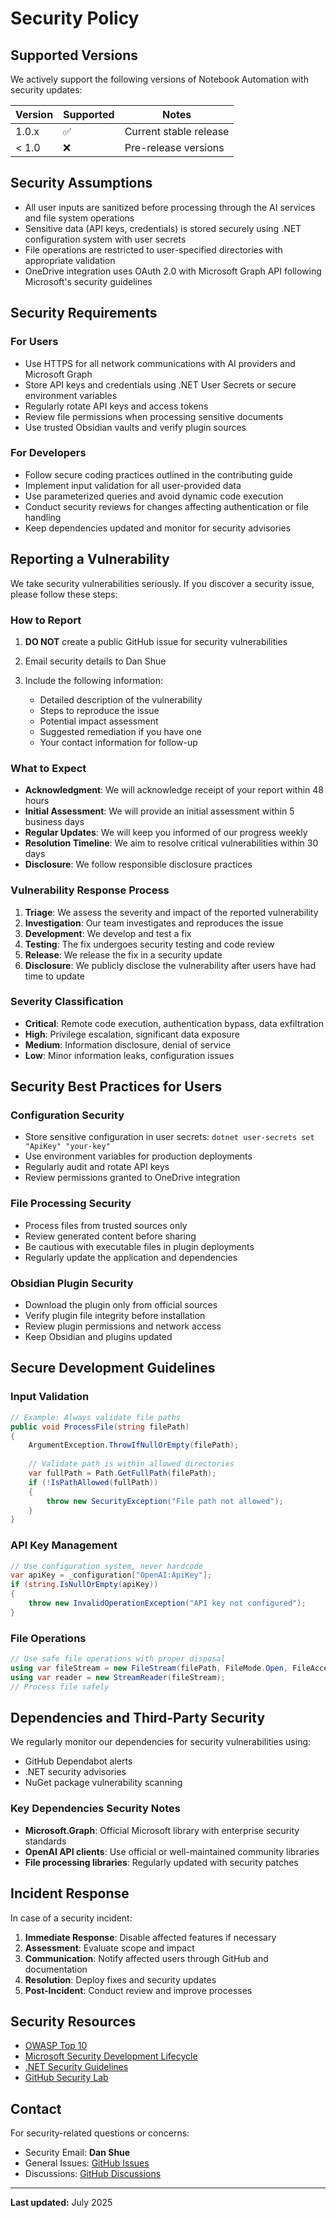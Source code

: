 # Security Policy

## Supported Versions

We actively support the following versions of Notebook Automation with security updates:

| Version | Supported          | Notes                    |
| ------- | ------------------ | ------------------------ |
| 1.0.x   | :white_check_mark: | Current stable release   |
| < 1.0   | :x:                | Pre-release versions     |

## Security Assumptions

- All user inputs are sanitized before processing through the AI services and file system operations
- Sensitive data (API keys, credentials) is stored securely using .NET configuration system with user secrets
- File operations are restricted to user-specified directories with appropriate validation
- OneDrive integration uses OAuth 2.0 with Microsoft Graph API following Microsoft's security guidelines

## Security Requirements

### For Users

- Use HTTPS for all network communications with AI providers and Microsoft Graph
- Store API keys and credentials using .NET User Secrets or secure environment variables
- Regularly rotate API keys and access tokens
- Review file permissions when processing sensitive documents
- Use trusted Obsidian vaults and verify plugin sources

### For Developers

- Follow secure coding practices outlined in the contributing guide
- Implement input validation for all user-provided data
- Use parameterized queries and avoid dynamic code execution
- Conduct security reviews for changes affecting authentication or file handling
- Keep dependencies updated and monitor for security advisories

## Reporting a Vulnerability

We take security vulnerabilities seriously. If you discover a security issue, please follow these steps:

### How to Report

1. **DO NOT** create a public GitHub issue for security vulnerabilities
2. Email security details to Dan Shue
3. Include the following information:

   - Detailed description of the vulnerability
   - Steps to reproduce the issue
   - Potential impact assessment
   - Suggested remediation if you have one
   - Your contact information for follow-up

### What to Expect

- **Acknowledgment**: We will acknowledge receipt of your report within 48 hours
- **Initial Assessment**: We will provide an initial assessment within 5 business days
- **Regular Updates**: We will keep you informed of our progress weekly
- **Resolution Timeline**: We aim to resolve critical vulnerabilities within 30 days
- **Disclosure**: We follow responsible disclosure practices

### Vulnerability Response Process

1. **Triage**: We assess the severity and impact of the reported vulnerability
2. **Investigation**: Our team investigates and reproduces the issue
3. **Development**: We develop and test a fix
4. **Testing**: The fix undergoes security testing and code review
5. **Release**: We release the fix in a security update
6. **Disclosure**: We publicly disclose the vulnerability after users have had time to update

### Severity Classification

- **Critical**: Remote code execution, authentication bypass, data exfiltration
- **High**: Privilege escalation, significant data exposure
- **Medium**: Information disclosure, denial of service
- **Low**: Minor information leaks, configuration issues

## Security Best Practices for Users

### Configuration Security

- Store sensitive configuration in user secrets: `dotnet user-secrets set "ApiKey" "your-key"`
- Use environment variables for production deployments
- Regularly audit and rotate API keys
- Review permissions granted to OneDrive integration

### File Processing Security

- Process files from trusted sources only
- Review generated content before sharing
- Be cautious with executable files in plugin deployments
- Regularly update the application and dependencies

### Obsidian Plugin Security

- Download the plugin only from official sources
- Verify plugin file integrity before installation
- Review plugin permissions and network access
- Keep Obsidian and plugins updated

## Secure Development Guidelines

### Input Validation

```csharp
// Example: Always validate file paths
public void ProcessFile(string filePath)
{
    ArgumentException.ThrowIfNullOrEmpty(filePath);
    
    // Validate path is within allowed directories
    var fullPath = Path.GetFullPath(filePath);
    if (!IsPathAllowed(fullPath))
    {
        throw new SecurityException("File path not allowed");
    }
}
```

### API Key Management

```csharp
// Use configuration system, never hardcode
var apiKey = _configuration["OpenAI:ApiKey"];
if (string.IsNullOrEmpty(apiKey))
{
    throw new InvalidOperationException("API key not configured");
}
```

### File Operations

```csharp
// Use safe file operations with proper disposal
using var fileStream = new FileStream(filePath, FileMode.Open, FileAccess.Read);
using var reader = new StreamReader(fileStream);
// Process file safely
```

## Dependencies and Third-Party Security

We regularly monitor our dependencies for security vulnerabilities using:

- GitHub Dependabot alerts
- .NET security advisories
- NuGet package vulnerability scanning

### Key Dependencies Security Notes

- **Microsoft.Graph**: Official Microsoft library with enterprise security standards
- **OpenAI API clients**: Use official or well-maintained community libraries
- **File processing libraries**: Regularly updated with security patches

## Incident Response

In case of a security incident:

1. **Immediate Response**: Disable affected features if necessary
2. **Assessment**: Evaluate scope and impact
3. **Communication**: Notify affected users through GitHub and documentation
4. **Resolution**: Deploy fixes and security updates
5. **Post-Incident**: Conduct review and improve processes

## Security Resources

- [OWASP Top 10](https://owasp.org/www-project-top-ten/)
- [Microsoft Security Development Lifecycle](https://www.microsoft.com/en-us/securityengineering/sdl/)
- [.NET Security Guidelines](https://docs.microsoft.com/en-us/dotnet/standard/security/)
- [GitHub Security Lab](https://securitylab.github.com/)

## Contact

For security-related questions or concerns:

- Security Email: **Dan Shue**
- General Issues: [GitHub Issues](https://github.com/danielshue/notebook-automation/issues)
- Discussions: [GitHub Discussions](https://github.com/danielshue/notebook-automation/discussions)

---

**Last updated:** July 2025

